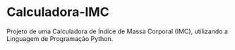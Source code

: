 # Calculadora-IMC
Projeto de uma Calculadora de Índice de Massa Corporal (IMC), utilizando a Linguagem de Programação Python.
